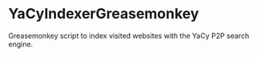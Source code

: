 YaCyIndexerGreasemonkey
=======================

Greasemonkey script to index visited websites with the YaCy P2P search engine.